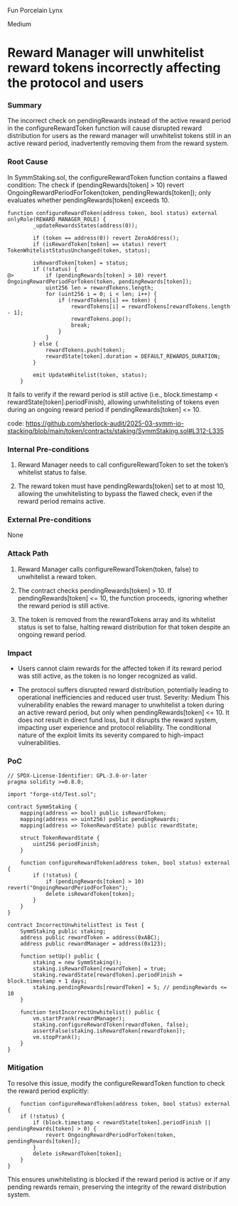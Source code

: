 Fun Porcelain Lynx

Medium

# Reward Manager will unwhitelist reward tokens incorrectly affecting the protocol and users

### Summary

The incorrect check on pendingRewards instead of the active reward period in the configureRewardToken function will cause disrupted reward distribution for users as the reward manager will unwhitelist tokens still in an active reward period, inadvertently removing them from the reward system.



### Root Cause

In SymmStaking.sol, the configureRewardToken function contains a flawed condition:
The check if (pendingRewards[token] > 10) revert OngoingRewardPeriodForToken(token, pendingRewards[token]); only evaluates whether pendingRewards[token] exceeds 10.
```solidity
function configureRewardToken(address token, bool status) external onlyRole(REWARD_MANAGER_ROLE) {
		_updateRewardsStates(address(0));

		if (token == address(0)) revert ZeroAddress();
		if (isRewardToken[token] == status) revert TokenWhitelistStatusUnchanged(token, status);

		isRewardToken[token] = status;
		if (!status) {
@>			if (pendingRewards[token] > 10) revert OngoingRewardPeriodForToken(token, pendingRewards[token]);
			uint256 len = rewardTokens.length;
			for (uint256 i = 0; i < len; i++) {
				if (rewardTokens[i] == token) {
					rewardTokens[i] = rewardTokens[rewardTokens.length - 1];
					rewardTokens.pop();
					break;
				}
			}
		} else {
			rewardTokens.push(token);
			rewardState[token].duration = DEFAULT_REWARDS_DURATION;
		}

		emit UpdateWhitelist(token, status);
	}
```

It fails to verify if the reward period is still active (i.e., block.timestamp < rewardState[token].periodFinish), allowing unwhitelisting of tokens even during an ongoing reward period if pendingRewards[token] <= 10.

code: https://github.com/sherlock-audit/2025-03-symm-io-stacking/blob/main/token/contracts/staking/SymmStaking.sol#L312-L335


### Internal Pre-conditions

1. Reward Manager needs to call configureRewardToken to set the token’s whitelist status to false.

2. The reward token must have pendingRewards[token] set to at most 10, allowing the unwhitelisting to bypass the flawed check, even if the reward period remains active.



### External Pre-conditions

None

### Attack Path

1. Reward Manager calls configureRewardToken(token, false) to unwhitelist a reward token.

2. The contract checks pendingRewards[token] > 10. If pendingRewards[token] <= 10, the function proceeds, ignoring whether the reward period is still active.

3. The token is removed from the rewardTokens array and its whitelist status is set to false, halting reward distribution for that token despite an ongoing reward period.



### Impact

- Users cannot claim rewards for the affected token if its reward period was still active, as the token is no longer recognized as valid.

- The protocol suffers disrupted reward distribution, potentially leading to operational inefficiencies and reduced user trust.
Severity: Medium
This vulnerability enables the reward manager to unwhitelist a token during an active reward period, but only when pendingRewards[token] <= 10. It does not result in direct fund loss, but it disrupts the reward system, impacting user experience and protocol reliability. The conditional nature of the exploit limits its severity compared to high-impact vulnerabilities.





### PoC

```solidity
// SPDX-License-Identifier: GPL-3.0-or-later
pragma solidity >=0.8.0;

import "forge-std/Test.sol";

contract SymmStaking {
    mapping(address => bool) public isRewardToken;
    mapping(address => uint256) public pendingRewards;
    mapping(address => TokenRewardState) public rewardState;

    struct TokenRewardState {
        uint256 periodFinish;
    }

    function configureRewardToken(address token, bool status) external {
        if (!status) {
            if (pendingRewards[token] > 10) revert("OngoingRewardPeriodForToken");
            delete isRewardToken[token];
        }
    }
}

contract IncorrectUnwhitelistTest is Test {
    SymmStaking public staking;
    address public rewardToken = address(0xABC);
    address public rewardManager = address(0x123);

    function setUp() public {
        staking = new SymmStaking();
        staking.isRewardToken[rewardToken] = true;
        staking.rewardState[rewardToken].periodFinish = block.timestamp + 1 days;
        staking.pendingRewards[rewardToken] = 5; // pendingRewards <= 10
    }

    function testIncorrectUnwhitelist() public {
        vm.startPrank(rewardManager);
        staking.configureRewardToken(rewardToken, false);
        assertFalse(staking.isRewardToken[rewardToken]);
        vm.stopPrank();
    }
}
```

### Mitigation

To resolve this issue, modify the configureRewardToken function to check the reward period explicitly:

```solidity
	function configureRewardToken(address token, bool status) external {
    if (!status) {
        if (block.timestamp < rewardState[token].periodFinish || pendingRewards[token] > 0) {
            revert OngoingRewardPeriodForToken(token, pendingRewards[token]);
        }
        delete isRewardToken[token];
    }
}
```
This ensures unwhitelisting is blocked if the reward period is active or if any pending rewards remain, preserving the integrity of the reward distribution system.


